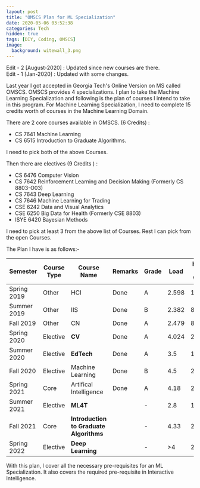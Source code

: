 ```yaml
---
layout: post
title: "OMSCS Plan for ML Specialization"
date: 2020-05-06 03:52:38
categories: Tech
hidden: true
tags: [DIY, Coding, OMSCS]
image:
  background: witewall_3.png
---
```


Edit - 2 [August-2020] : Updated since new courses are there.
<br>
Edit - 1 [Jan-2020] : Updated with some changes.

Last year I got accepted in Georgia Tech's Online Version on MS called OMSCS. OMSCS provides 4 specializations. I plan to take the Machine Learning Specialization and following is the plan of courses I intend to take in this program. For Machine Learning Specialization, I need to complete 15 credits worth of courses in the Machine Learning Domain.

There are 2 core courses available in OMSCS. (6 Credits) :

- CS 7641 Machine Learning
- CS 6515 Introduction to Graduate Algorithms.

I need to pick both of the above Courses.

Then there are electives (9 Credits ) :

- CS 6476 Computer Vision
- CS 7642 Reinforcement Learning and Decision Making (Formerly CS 8803-O03)
- CS 7643 Deep Learning
- CS 7646 Machine Learning for Trading
- CSE 6242 Data and Visual Analytics
- CSE 6250 Big Data for Health (Formerly CSE 8803)
- ISYE 6420 Bayesian Methods

I need to pick at least 3 from the above list of Courses. Rest I can pick from the open Courses.

The Plan I have is as follows:-

| Semester    | Course Type | Course Name                             | Remarks | Grade | Load  | Hours Per Week |
| ----------- | ----------- | --------------------------------------- | ------- | ----- | ----- | -------------- |
| Spring 2019 | Other       | HCI                                     | Done    | A     | 2.598 | 11.661         |
| Summer 2019 | Other       | IIS                                     | Done    | B     | 2.382 | 8.893          |
| Fall 2019   | Other       | CN                                      | Done    | A     | 2.479 | 8.264          |
| Spring 2020 | Elective    | **CV**                                  | Done    | A     | 4.024 | 20.463         |
| Summer 2020 | Elective    | **EdTech**                              | Done    | A     | 3.5   | 13.626         |
| Fall 2020   | Elective    | Machine Learning                        | Done    | B     | 4.5   | 22             |
| Spring 2021 | Core        | Artifical Intelligence                  | Done    | A     | 4.18  | 21             |
| Summer 2021 | Elective    | **ML4T**                                |         | -     | 2.8   | 13.6           |
| Fall 2021   | Core        | **Introduction to Graduate Algorithms** |         | -     | 4.33  | 24.885         |
| Spring 2022 | Elective    | **Deep Learning**                       |         | -     | >4    | 20.885         |

With this plan, I cover all the necessary pre-requisites for an ML Specialization. It also covers the required pre-requisite in Interactive Intelligence.
